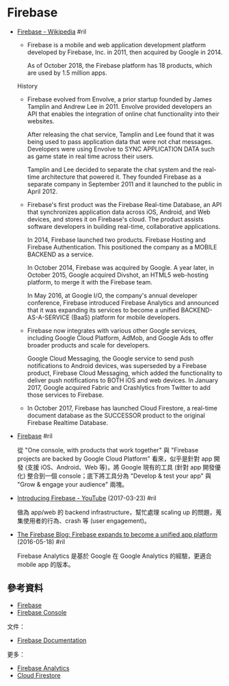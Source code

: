 # Firebase

  - [Firebase \- Wikipedia](https://en.wikipedia.org/wiki/Firebase) #ril

      - Firebase is a mobile and web application development platform developed by Firebase, Inc. in 2011, then acquired by Google in 2014.

        As of October 2018, the Firebase platform has 18 products, which are used by 1.5 million apps.

    History

      - Firebase evolved from Envolve, a prior startup founded by James Tamplin and Andrew Lee in 2011. Envolve provided developers an API that enables the integration of online chat functionality into their websites.

        After releasing the chat service, Tamplin and Lee found that it was being used to pass application data that were not chat messages. Developers were using Envolve to SYNC APPLICATION DATA such as game state in real time across their users.

        Tamplin and Lee decided to separate the chat system and the real-time architecture that powered it. They founded Firebase as a separate company in September 2011 and it launched to the public in April 2012.

      - Firebase's first product was the Firebase Real-time Database, an API that synchronizes application data across iOS, Android, and Web devices, and stores it on Firebase's cloud. The product assists software developers in building real-time, collaborative applications.

        In 2014, Firebase launched two products. Firebase Hosting and Firebase Authentication. This positioned the company as a MOBILE BACKEND as a service.

        In October 2014, Firebase was acquired by Google. A year later, in October 2015, Google acquired Divshot, an HTML5 web-hosting platform, to merge it with the Firebase team.

        In May 2016, at Google I/O, the company's annual developer conference, Firebase introduced Firebase Analytics and announced that it was expanding its services to become a unified BACKEND-AS-A-SERVICE (BaaS) platform for mobile developers.

      - Firebase now integrates with various other Google services, including Google Cloud Platform, AdMob, and Google Ads to offer broader products and scale for developers.

        Google Cloud Messaging, the Google service to send push notifications to Android devices, was superseded by a Firebase product, Firebase Cloud Messaging, which added the functionality to deliver push notifications to BOTH iOS and web devices. In January 2017, Google acquired Fabric and Crashlytics from Twitter to add those services to Firebase.

      - In October 2017, Firebase has launched Cloud Firestore, a real-time document database as the SUCCESSOR product to the original Firebase Realtime Database.

  - [Firebase](https://firebase.google.com/) #ril

    從 "One console, with products that work together" 與 "Firebase projects are backed by Google Cloud Platform" 看來，似乎是針對 app 開發 (支援 iOS、Android、Web 等)，將 Google 現有的工具 (針對 app 開發優化) 整合到一個 console；底下將工具分為 "Develop & test your app" 與 "Grow & engage your audience" 兩塊。

  - [Introducing Firebase \- YouTube](https://www.youtube.com/watch?v=iosNuIdQoy8) (2017-03-23) #ril

    做為 app/web 的 backend infrastructure，幫忙處理 scaling up 的問題，蒐集使用者的行為、crash 等 (user engagement)。

  - [The Firebase Blog: Firebase expands to become a unified app platform](https://firebase.googleblog.com/2016/05/firebase-expands-to-become-unified-app-platform.html) (2016-05-18) #ril

    Firebase Analytics 是基於 Google 在 Google Analytics 的經驗，更適合 mobile app 的版本。

## 參考資料

  - [Firebase](https://firebase.google.com/)
  - [Firebase Console](https://console.firebase.google.com/)

文件：

  - [Firebase Documentation](https://firebase.google.com/docs/)

更多：

  - [Firebase Analytics](firebase-analytics.md)
  - [Cloud Firestore](firebase-firestore.md)
